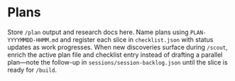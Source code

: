 # Plans

Store `/plan` output and research docs here. Name plans using `PLAN-YYYYMMDD-HHMM.md` and register each slice in `checklist.json` with status updates as work progresses. When new discoveries surface during `/scout`, enrich the active plan file and checklist entry instead of drafting a parallel plan—note the follow-up in `sessions/session-backlog.json` until the slice is ready for `/build`.

